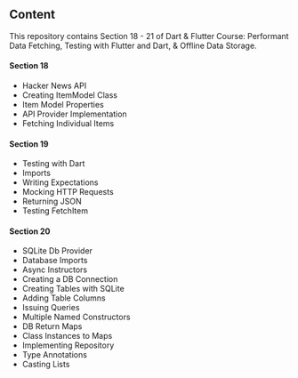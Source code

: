 ## Content

This repository contains Section 18 - 21 of Dart & Flutter Course: Performant Data Fetching, Testing with Flutter and Dart, & Offline Data Storage.

#### Section 18
- Hacker News API
- Creating ItemModel Class
- Item Model Properties
- API Provider Implementation
- Fetching Individual Items

#### Section 19
- Testing with Dart
- Imports
- Writing Expectations
- Mocking HTTP Requests
- Returning JSON
- Testing FetchItem

#### Section 20
- SQLite Db Provider
- Database Imports
- Async Instructors
- Creating a DB Connection
- Creating Tables with SQLite
- Adding Table Columns
- Issuing Queries
- Multiple Named Constructors
- DB Return Maps
- Class Instances to Maps
- Implementing Repository
- Type Annotations
- Casting Lists

